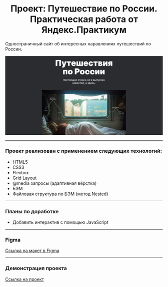 <h1 align="center">Проект: Путешествие по России. Практическая работа от Яндекс.Практикум</h1>

Одностраничный сайт об интересных наравлениях путешествий по России.

<div align="center">
  <img src="https://github.com/juju-kole4kina/russian-travel/blob/main/images/2024-04-10_21-11-26.png" alt="Preview" />
</div>

---

### Проект реализован с применением следующих технологий:

- HTML5
- CSS3
- Flexbox
- Grid Layout
- @media запросы (адаптивная вёрстка)
- БЭМ
- Файловая структура по БЭМ (метод Nested)

---

### Планы по доработке

- Добавить интерактив с помощью JavaScript

---

### Figma

[Ссылка на макет в Figma](https://www.figma.com/file/5S2WSbEFL6awjVWJ0NWL8Q/Sprint-3_-Russia-_-desktop-mobile?node-id=28503%3A0)

---

### Демонстрация проекта

[Ссылка на проект](https://juju-kole4kina.github.io/russian-travel/index.html)
